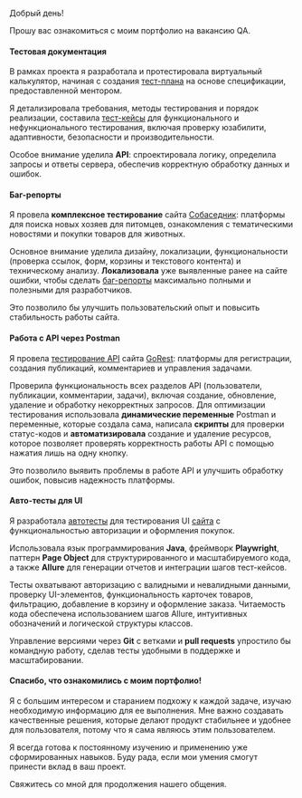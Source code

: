 Добрый день!

Прошу вас ознакомиться с моим портфолио на вакансию QA.


#### Тестовая документация
  В рамках проекта я разработала и протестировала виртуальный калькулятор,
начиная с создания [тест-плана](https://github.com/pridivsebya/test-documentation/blob/main/%D0%A2%D0%B5%D1%81%D1%82-%D0%BF%D0%BB%D0%B0%D0%BD%20%D0%9A%D0%B0%D0%BB%D1%8C%D0%BA%D1%83%D0%BB%D1%8F%D1%82%D0%BE%D1%80.pdf) на основе спецификации, предоставленной
ментором.
  
  Я детализировала требования, методы тестирования и порядок реализации,
составила [тест-кейсы](https://github.com/pridivsebya/test-documentation/blob/main/%D0%A2%D0%B5%D1%81%D1%82-%D0%BA%D0%BE%D0%BC%D0%BF%D0%BB%D0%B5%D0%BA%D1%82%20%D0%9A%D0%B0%D0%BB%D1%8C%D0%BA%D1%83%D0%BB%D1%8F%D1%82%D0%BE%D1%80.pdf) для функционального и нефункционального
тестирования, включая проверку юзабилити, адаптивности, безопасности и
производительности.
 
  Особое внимание уделила **API**: спроектировала логику, определила запросы и
ответы сервера, обеспечив корректную обработку данных и ошибок.



#### Баг-репорты
  Я провела **комплексное тестирование** сайта [Собаседник](https://guru.qahacking.ru/): платформы для поиска новых хозяев для питомцев,
ознакомления с тематическими новостями и покупки товаров для животных.
  
  Основное внимание уделила дизайну, локализации, функциональности
(проверка ссылок, форм, корзины и текстового контента) и техническому
анализу. **Локализовала** уже выявленные ранее на сайте ошибки, чтобы сделать
[баг-репорты](https://github.com/pridivsebya/bug-reports/blob/main/%D0%91%D0%B0%D0%B3-%D1%80%D0%B5%D0%BF%D0%BE%D1%80%D1%82%D1%8B%20%D1%81%D0%B0%D0%B9%D1%82%D0%B0%20%D0%A1%D0%BE%D0%B1%D0%B0%D1%81%D0%B5%D0%B4%D0%BD%D0%B8%D0%BA.pdf) максимально полными и полезными для разработчиков.

Это позволило бы улучшить пользовательский опыт и повысить стабильность
работы сайта.


#### Работа с API через Postman
  Я провела [тестирование API](https://github.com/pridivsebya/API-test-automation/blob/main/GoRest.postman_collection.json) сайта [GoRest](https://gorest.co.in/): платформы
для регистрации, создания публикаций, комментариев и управления задачами.
 
  Проверила функциональность всех разделов API (пользователи, публикации,
комментарии, задачи), включая создание, обновление, удаление и обработку
некорректных запросов. Для оптимизации тестирования использовала
**динамические переменные** Postman и переменные, которые создала сама, написала **скрипты** для
проверки статус-кодов и **автоматизировала** создание и удаление ресурсов, которое позволяет проверять корректность работы API с помощью нажатия лишь на одну кнопку.

  Это позволило выявить проблемы в работе API и улучшить обработку ошибок,
повысив надежность платформы.



#### Авто-тесты для UI
   
   Я разработала [автотесты](https://github.com/pridivsebya/test-automation/tree/Test-Platform-with-Page-Object) для тестирования UI [сайта](https://www.saucedemo.com/) с функциональностью
авторизации и оформления покупок.
 
  Использовала язык программирования **Java**, фреймворк **Playwright**, паттерн **Page Object** для структурированного и
масштабируемого кода, а также **Allure** для генерации отчетов и интеграции
шагов тест-кейсов.
 
  Тесты охватывают авторизацию с валидными и невалидными
данными, проверку UI-элементов, функциональность карточек товаров,
фильтрацию, добавление в корзину и оформление заказа. Читаемость кода обеспечена использованием шагов Allure, интуитивных обозначений и логической структуры классов. 
 
  Управление версиями через **Git** с ветками и **pull requests** упростило бы командную работу, сделав тесты удобными в поддержке и масштабировании.





  #### Спасибо, что ознакомились с моим портфолио!
 
  Я с большим интересом и старанием подхожу к каждой задаче, изучаю
необходимую информацию для ее выполнения. Мне важно создавать
качественные решения, которые делают продукт стабильнее и удобнее для
пользователя, потому что я сама являюсь этим пользователем.
 
  Я всегда готова к постоянному изучению и применению уже сформированных
навыков. Буду рада, если мои умения смогут принести вклад в ваш проект.

Свяжитесь со мной для продолжения нашего общения.
